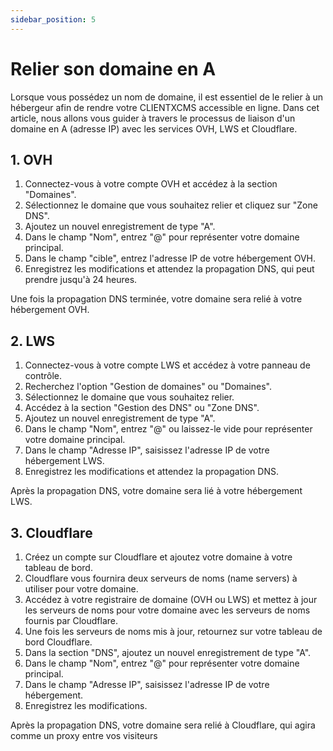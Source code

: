 ```yaml
---
sidebar_position: 5
---
```

# Relier son domaine en A


Lorsque vous possédez un nom de domaine, il est essentiel de le relier à un hébergeur afin de rendre votre CLIENTXCMS accessible en ligne. Dans cet article, nous allons vous guider à travers le processus de liaison d'un domaine en A (adresse IP) avec les services OVH, LWS et Cloudflare.

## 1. OVH

1. Connectez-vous à votre compte OVH et accédez à la section "Domaines".
2. Sélectionnez le domaine que vous souhaitez relier et cliquez sur "Zone DNS".
3. Ajoutez un nouvel enregistrement de type "A".
4. Dans le champ "Nom", entrez "@" pour représenter votre domaine principal.
5. Dans le champ "cible", entrez l'adresse IP de votre hébergement OVH.
6. Enregistrez les modifications et attendez la propagation DNS, qui peut prendre jusqu'à 24 heures.

Une fois la propagation DNS terminée, votre domaine sera relié à votre hébergement OVH.

## 2. LWS

1. Connectez-vous à votre compte LWS et accédez à votre panneau de contrôle.
2. Recherchez l'option "Gestion de domaines" ou "Domaines".
3. Sélectionnez le domaine que vous souhaitez relier.
4. Accédez à la section "Gestion des DNS" ou "Zone DNS".
5. Ajoutez un nouvel enregistrement de type "A".
6. Dans le champ "Nom", entrez "@" ou laissez-le vide pour représenter votre domaine principal.
7. Dans le champ "Adresse IP", saisissez l'adresse IP de votre hébergement LWS.
8. Enregistrez les modifications et attendez la propagation DNS.

Après la propagation DNS, votre domaine sera lié à votre hébergement LWS.

## 3. Cloudflare


1. Créez un compte sur Cloudflare et ajoutez votre domaine à votre tableau de bord.
2. Cloudflare vous fournira deux serveurs de noms (name servers) à utiliser pour votre domaine.
3. Accédez à votre registraire de domaine (OVH ou LWS) et mettez à jour les serveurs de noms pour votre domaine avec les serveurs de noms fournis par Cloudflare.
4. Une fois les serveurs de noms mis à jour, retournez sur votre tableau de bord Cloudflare.
5. Dans la section "DNS", ajoutez un nouvel enregistrement de type "A".
6. Dans le champ "Nom", entrez "@" pour représenter votre domaine principal.
7. Dans le champ "Adresse IP", saisissez l'adresse IP de votre hébergement.
8. Enregistrez les modifications.

Après la propagation DNS, votre domaine sera relié à Cloudflare, qui agira comme un proxy entre vos visiteurs
